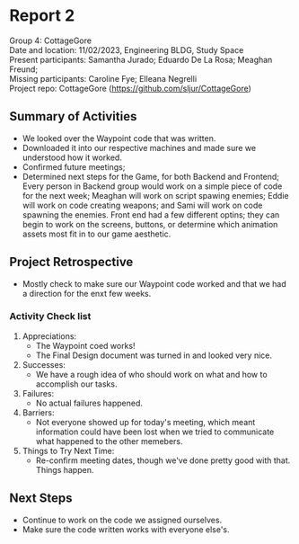# Report 2
Group 4: CottageGore<br>
Date and location: 11/02/2023, Engineering BLDG, Study Space<br>
Present participants: Samantha Jurado; Eduardo De La Rosa; Meaghan Freund;  
Missing participants: Caroline Fye; Elleana Negrelli<br>
Project repo: CottageGore (https://github.com/sljur/CottageGore)<br>

## Summary of Activities
- We looked over the Waypoint code that was written.
- Downloaded it into our respective machines and made sure we understood how it worked.
- Confirmed future meetings;
- Determined next steps for the Game, for both Backend and Frontend; Every person in Backend group would work on a simple piece of code for the next week;
Meaghan will work on script spawing enemies; Eddie will work on code creating weapons; and Sami will work on code spawning the enemies. Front end had a
few different optins; they can begin to work on the screens, buttons, or determine which animation assets most fit in to our game aesthetic.
## Project Retrospective
- Mostly check to make sure our Waypoint code worked and that we had a direction for the enxt few weeks.

### Activity Check list
1. Appreciations: 
     - The Waypoint coed works!
     - The Final Design document was turned in and looked very nice.
2. Successes: 
     - We have a rough idea of who should work on what and how to accomplish our tasks.
3. Failures:
     - No actual failures happened.
4. Barriers:
     - Not everyone showed up for today's meeting, which meant information could have
         been lost when we tried to communicate what happened to the other memebers.
5. Things to Try Next Time:
     - Re-confirm meeting dates, though we've done pretty good with that. Things happen.
     
## Next Steps
- Continue to work on the code we assigned ourselves.
- Make sure the code written works with everyone else's.
  
 
